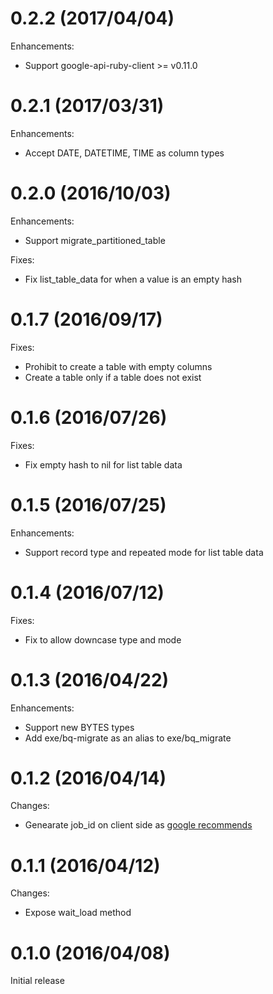 # 0.2.2 (2017/04/04)

Enhancements:

* Support google-api-ruby-client >= v0.11.0

# 0.2.1 (2017/03/31)

Enhancements:

* Accept DATE, DATETIME, TIME as column types

# 0.2.0 (2016/10/03)

Enhancements:

* Support migrate_partitioned_table

Fixes:

* Fix list_table_data for when a value is an empty hash

# 0.1.7 (2016/09/17)

Fixes:

* Prohibit to create a table with empty columns
* Create a table only if a table does not exist

# 0.1.6 (2016/07/26)

Fixes:

* Fix empty hash to nil for list table data

# 0.1.5 (2016/07/25)

Enhancements:

* Support record type and repeated mode for list table data

# 0.1.4 (2016/07/12)

Fixes:

* Fix to allow downcase type and mode

# 0.1.3 (2016/04/22)

Enhancements:

* Support new BYTES types
* Add exe/bq-migrate as an alias to exe/bq_migrate

# 0.1.2 (2016/04/14)

Changes:

* Genearate job_id on client side as [google recommends](https://cloud.google.com/bigquery/docs/managing_jobs_datasets_projects#managingjobs)

# 0.1.1 (2016/04/12)

Changes:

* Expose wait_load method

# 0.1.0 (2016/04/08)

Initial release
